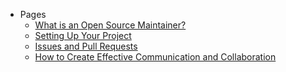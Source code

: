- Pages
  - [What is an Open Source Maintainer?](/intro.md)
  - [Setting Up Your Project](/how-to-setup-your-project.md)
  - [Issues and Pull Requests](/Issues-and-Pull-Requests.md)
  - [How to Create Effective Communication and Collaboration](/how-to-create-effective-communication.md)
